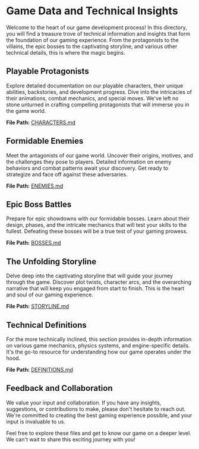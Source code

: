 # Game Data and Technical Insights

Welcome to the heart of our game development process! In this directory, you will find a treasure trove of technical information and insights that form the foundation of our gaming experience. From the protagonists to the villains, the epic bosses to the captivating storyline, and various other technical details, this is where the magic begins.

## Playable Protagonists
Explore detailed documentation on our playable characters, their unique abilities, backstories, and development progress. Dive into the intricacies of their animations, combat mechanics, and special moves. We've left no stone unturned in crafting compelling protagonists that will immerse you in the game world.

**File Path:** [CHARACTERS.md](CHARACTERS.md)

## Formidable Enemies
Meet the antagonists of our game world. Uncover their origins, motives, and the challenges they pose to players. Detailed information on enemy behaviors and combat patterns await your discovery. Get ready to strategize and face off against these adversaries.

**File Path:** [ENEMIES.md](ENEMIES.md)

## Epic Boss Battles
Prepare for epic showdowns with our formidable bosses. Learn about their design, phases, and the intricate mechanics that will test your skills to the fullest. Defeating these bosses will be a true test of your gaming prowess.

**File Path:** [BOSSES.md](BOSSES.md)

## The Unfolding Storyline
Delve deep into the captivating storyline that will guide your journey through the game. Discover plot twists, character arcs, and the overarching narrative that will keep you engaged from start to finish. This is the heart and soul of our gaming experience.

**File Path:** [STORYLINE.md](STORYLINE.md)

## Technical Definitions
For the more technically inclined, this section provides in-depth information on various game mechanics, physics systems, and engine-specific details. It's the go-to resource for understanding how our game operates under the hood.

**File Path:** [DEFINITIONS.md](DEFINITIONS.md)

## Feedback and Collaboration
We value your input and collaboration. If you have any insights, suggestions, or contributions to make, please don't hesitate to reach out. We're committed to creating the best gaming experience possible, and your input is invaluable to us.

Feel free to explore these files and get to know our game on a deeper level. We can't wait to share this exciting journey with you!
